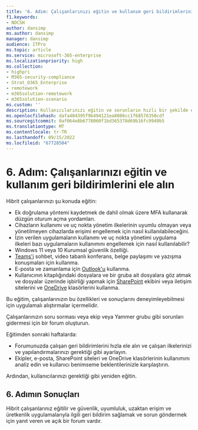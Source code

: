 ```yaml
---
title: '6. Adım: Çalışanlarınızı eğitin ve kullanım geri bildirimlerini ele alın'
f1.keywords:
- NOCSH
author: dansimp
ms.author: dansimp
manager: dansimp
audience: ITPro
ms.topic: article
ms.service: microsoft-365-enterprise
ms.localizationpriority: high
ms.collection:
- highpri
- M365-security-compliance
- Strat_O365_Enterprise
- remotework
- m365solution-remotework
- m365solution-scenario
ms.custom: ''
description: Kullanıcılarınızı eğitin ve sorunların hızlı bir şekilde ele alındığından emin olun.
ms.openlocfilehash: dafa404395f9b494121ea8086cc1f68576350cdf
ms.sourcegitcommit: 0af064e8b6778060f1bd365378d69b16fc9949b5
ms.translationtype: MT
ms.contentlocale: tr-TR
ms.lasthandoff: 09/15/2022
ms.locfileid: "67728504"
---
```

# <a name="step-6-train-your-workers-and-address-usage-feedback"></a>6. Adım: Çalışanlarınızı eğitin ve kullanım geri bildirimlerini ele alın

Hibrit çalışanlarınızı şu konuda eğitin:

- Ek doğrulama yöntemi kaydetmek de dahil olmak üzere MFA kullanarak düzgün oturum açma yordamları.
- Cihazların kullanımı ve uç nokta yönetim ilkelerinin uyumlu olmayan veya yönetilmeyen cihazlarda erişimi engellemek için nasıl kullanılabileceğini.
- İzin verilen uygulamaların kullanımı ve uç nokta yönetimi uygulama ilkeleri bazı uygulamaların kullanımını engellemek için nasıl kullanılabilir?
- Windows 11 veya 10 Kurumsal güvenlik özelliği.
- [Teams'i](/microsoftteams/training-microsoft-teams-landing-page) sohbet, video tabanlı konferans, belge paylaşımı ve yazışma konuşmaları için kullanma.
- E-posta ve zamanlama için [Outlook'u](https://support.office.com/article/outlook-training-8a5b816d-9052-4190-a5eb-494512343cca) kullanma.
- Kullanıcının kitaplığındaki dosyalara ve bir gruba ait dosyalara göz atmak ve dosyalar üzerinde işbirliği yapmak için [SharePoint](https://support.office.com/article/sharepoint-online-video-training-cb8ef501-84db-4427-ac77-ec2009fb8e23) ekibini veya iletişim sitelerini ve [OneDrive](https://support.office.com/article/onedrive-video-training-1f608184-b7e6-43ca-8753-2ff679203132) klasörlerini kullanma.

Bu eğitim, çalışanlarınızın bu özellikleri ve sonuçlarını deneyimleyebilmesi için uygulamalı alıştırmalar içermelidir.

Çalışanlarınızın soru sorması veya ekip veya Yammer grubu gibi sorunları gidermesi için bir forum oluşturun.

Eğitimden sonraki haftalarda:

- Forumunuzda çalışan geri bildirimlerini hızla ele alın ve çalışan ilkelerinizi ve yapılandırmalarınızı gerektiği gibi ayarlayın.
- Ekipler, e-posta, SharePoint siteleri ve OneDrive klasörlerinin kullanımını analiz edin ve kullanıcı benimseme beklentilerinizle karşılaştırın.

Ardından, kullanıcılarınızı gerektiği gibi yeniden eğitin.

## <a name="results-of-step-6"></a>6. Adımın Sonuçları

Hibrit çalışanlarınız eğitilir ve güvenlik, uyumluluk, uzaktan erişim ve üretkenlik uygulamalarıyla ilgili geri bildirim sağlamak ve sorun göndermek için yanıt veren ve açık bir forum vardır.

